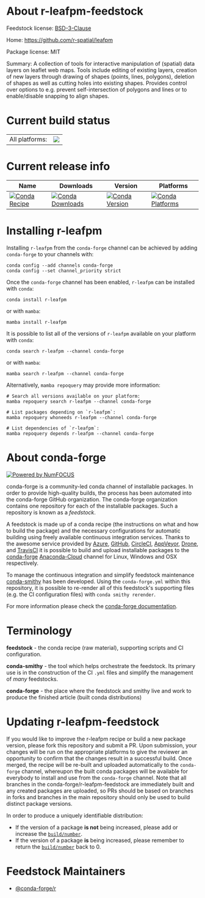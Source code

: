About r-leafpm-feedstock
========================

Feedstock license: [BSD-3-Clause](https://github.com/conda-forge/r-leafpm-feedstock/blob/main/LICENSE.txt)

Home: https://github.com/r-spatial/leafpm

Package license: MIT

Summary: A collection of tools for interactive manipulation of (spatial) data  layers on leaflet web maps. Tools include editing of existing layers, creation  of new layers through drawing of shapes (points, lines, polygons), deletion  of shapes as well as cutting holes into existing shapes. Provides control over  options to e.g. prevent self-intersection of polygons and lines or to enable/disable  snapping to align shapes.

Current build status
====================


<table><tr><td>All platforms:</td>
    <td>
      <a href="https://dev.azure.com/conda-forge/feedstock-builds/_build/latest?definitionId=6755&branchName=main">
        <img src="https://dev.azure.com/conda-forge/feedstock-builds/_apis/build/status/r-leafpm-feedstock?branchName=main">
      </a>
    </td>
  </tr>
</table>

Current release info
====================

| Name | Downloads | Version | Platforms |
| --- | --- | --- | --- |
| [![Conda Recipe](https://img.shields.io/badge/recipe-r--leafpm-green.svg)](https://anaconda.org/conda-forge/r-leafpm) | [![Conda Downloads](https://img.shields.io/conda/dn/conda-forge/r-leafpm.svg)](https://anaconda.org/conda-forge/r-leafpm) | [![Conda Version](https://img.shields.io/conda/vn/conda-forge/r-leafpm.svg)](https://anaconda.org/conda-forge/r-leafpm) | [![Conda Platforms](https://img.shields.io/conda/pn/conda-forge/r-leafpm.svg)](https://anaconda.org/conda-forge/r-leafpm) |

Installing r-leafpm
===================

Installing `r-leafpm` from the `conda-forge` channel can be achieved by adding `conda-forge` to your channels with:

```
conda config --add channels conda-forge
conda config --set channel_priority strict
```

Once the `conda-forge` channel has been enabled, `r-leafpm` can be installed with `conda`:

```
conda install r-leafpm
```

or with `mamba`:

```
mamba install r-leafpm
```

It is possible to list all of the versions of `r-leafpm` available on your platform with `conda`:

```
conda search r-leafpm --channel conda-forge
```

or with `mamba`:

```
mamba search r-leafpm --channel conda-forge
```

Alternatively, `mamba repoquery` may provide more information:

```
# Search all versions available on your platform:
mamba repoquery search r-leafpm --channel conda-forge

# List packages depending on `r-leafpm`:
mamba repoquery whoneeds r-leafpm --channel conda-forge

# List dependencies of `r-leafpm`:
mamba repoquery depends r-leafpm --channel conda-forge
```


About conda-forge
=================

[![Powered by
NumFOCUS](https://img.shields.io/badge/powered%20by-NumFOCUS-orange.svg?style=flat&colorA=E1523D&colorB=007D8A)](https://numfocus.org)

conda-forge is a community-led conda channel of installable packages.
In order to provide high-quality builds, the process has been automated into the
conda-forge GitHub organization. The conda-forge organization contains one repository
for each of the installable packages. Such a repository is known as a *feedstock*.

A feedstock is made up of a conda recipe (the instructions on what and how to build
the package) and the necessary configurations for automatic building using freely
available continuous integration services. Thanks to the awesome service provided by
[Azure](https://azure.microsoft.com/en-us/services/devops/), [GitHub](https://github.com/),
[CircleCI](https://circleci.com/), [AppVeyor](https://www.appveyor.com/),
[Drone](https://cloud.drone.io/welcome), and [TravisCI](https://travis-ci.com/)
it is possible to build and upload installable packages to the
[conda-forge](https://anaconda.org/conda-forge) [Anaconda-Cloud](https://anaconda.org/)
channel for Linux, Windows and OSX respectively.

To manage the continuous integration and simplify feedstock maintenance
[conda-smithy](https://github.com/conda-forge/conda-smithy) has been developed.
Using the ``conda-forge.yml`` within this repository, it is possible to re-render all of
this feedstock's supporting files (e.g. the CI configuration files) with ``conda smithy rerender``.

For more information please check the [conda-forge documentation](https://conda-forge.org/docs/).

Terminology
===========

**feedstock** - the conda recipe (raw material), supporting scripts and CI configuration.

**conda-smithy** - the tool which helps orchestrate the feedstock.
                   Its primary use is in the construction of the CI ``.yml`` files
                   and simplify the management of *many* feedstocks.

**conda-forge** - the place where the feedstock and smithy live and work to
                  produce the finished article (built conda distributions)


Updating r-leafpm-feedstock
===========================

If you would like to improve the r-leafpm recipe or build a new
package version, please fork this repository and submit a PR. Upon submission,
your changes will be run on the appropriate platforms to give the reviewer an
opportunity to confirm that the changes result in a successful build. Once
merged, the recipe will be re-built and uploaded automatically to the
`conda-forge` channel, whereupon the built conda packages will be available for
everybody to install and use from the `conda-forge` channel.
Note that all branches in the conda-forge/r-leafpm-feedstock are
immediately built and any created packages are uploaded, so PRs should be based
on branches in forks and branches in the main repository should only be used to
build distinct package versions.

In order to produce a uniquely identifiable distribution:
 * If the version of a package **is not** being increased, please add or increase
   the [``build/number``](https://docs.conda.io/projects/conda-build/en/latest/resources/define-metadata.html#build-number-and-string).
 * If the version of a package **is** being increased, please remember to return
   the [``build/number``](https://docs.conda.io/projects/conda-build/en/latest/resources/define-metadata.html#build-number-and-string)
   back to 0.

Feedstock Maintainers
=====================

* [@conda-forge/r](https://github.com/conda-forge/r/)

